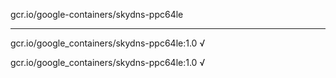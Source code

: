 gcr.io/google-containers/skydns-ppc64le 

----
gcr.io/google_containers/skydns-ppc64le:1.0 √

gcr.io/google_containers/skydns-ppc64le:1.0 √

